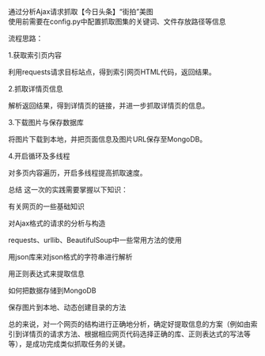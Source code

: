 通过分析Ajax请求抓取【今日头条】“街拍”美图   
使用前需要在config.py中配置抓取图集的关键词、文件存放路径等信息

流程思路：

1.获取索引页内容

利用requests请求目标站点，得到索引网页HTML代码，返回结果。

2.抓取详情页信息

解析返回结果，得到详情页的链接，并进一步抓取详情页的信息。

3.下载图片与保存数据库

将图片下载到本地，并把页面信息及图片URL保存至MongoDB。

4.开启循环及多线程

对多页内容遍历，开启多线程提高抓取速度。

总结
这一次的实践需要掌握以下知识：

有关网页的一些基础知识

对Ajax格式的请求的分析与构造

requests、urllib、BeautifulSoup中一些常用方法的使用

用json库来对json格式的字符串进行解析

用正则表达式来提取信息

如何把数据存储到MongoDB

保存图片到本地、动态创建目录的方法

总的来说，对一个网页的结构进行正确地分析，确定好提取信息的方案（例如由索引到详情页的请求方法、根据相应网页代码选择正确的库、正则表达式的写法等等），是成功完成类似抓取任务的关键。

